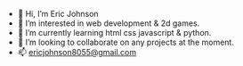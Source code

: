 - 👋 Hi, I’m Eric Johnson
- 👀 I’m interested in web development & 2d games.
- 🌱 I’m currently learning html css javascript & python.
- 💞️ I’m looking to collaborate on any projects at the moment.
- 📫 ericjohnson8055@gmail.com

<!---
ericjohnson00/ericjohnson00 is a ✨ special ✨ repository because its `README.md` (this file) appears on your GitHub profile.
You can click the Preview link to take a look at your changes.
--->
